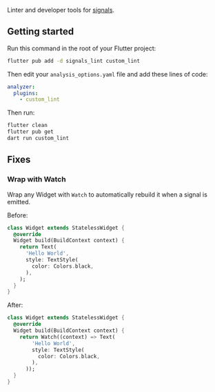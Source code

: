 Linter and developer tools for [signals](https://pub.dev/packages/signals).

## Getting started

Run this command in the root of your Flutter project:

```sh
flutter pub add -d signals_lint custom_lint
```

Then edit your `analysis_options.yaml` file and add these lines of code:

```yaml
analyzer:
  plugins:
    - custom_lint
```

Then run:

```sh
flutter clean
flutter pub get
dart run custom_lint
```

## Fixes

### Wrap with Watch

Wrap any Widget with `Watch` to automatically rebuild it when a signal is emitted.

Before:

```dart
class Widget extends StatelessWidget {
  @override
  Widget build(BuildContext context) {
    return Text(
      'Hello World',
      style: TextStyle(
        color: Colors.black,
      ),
    );
  }
}
```

After:

```dart
class Widget extends StatelessWidget {
  @override
  Widget build(BuildContext context) {
    return Watch((context) => Text(
        'Hello World',
        style: TextStyle(
          color: Colors.black,
        ),
      ));
  }
}
```
